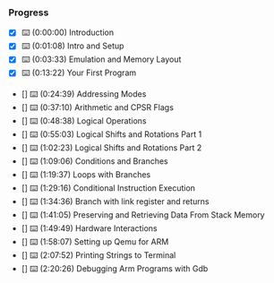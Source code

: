 ### Progress

- [x] ⌨️ (0:00:00) Introduction
- [x] ⌨️ (0:01:08) Intro and Setup
- [x] ⌨️ (0:03:33) Emulation and Memory Layout
- [x] ⌨️ (0:13:22) Your First Program
- [] ⌨️ (0:24:39) Addressing Modes
- [] ⌨️ (0:37:10) Arithmetic and CPSR Flags
- [] ⌨️ (0:48:38) Logical Operations
- [] ⌨️ (0:55:03) Logical Shifts and Rotations Part 1
- [] ⌨️ (1:02:23) Logical Shifts and Rotations Part 2
- [] ⌨️ (1:09:06) Conditions and Branches
- [] ⌨️ (1:19:37) Loops with Branches
- [] ⌨️ (1:29:16) Conditional Instruction Execution
- [] ⌨️ (1:34:36) Branch with link register and returns
- [] ⌨️ (1:41:05) Preserving and Retrieving Data From Stack Memory
- [] ⌨️ (1:49:49) Hardware Interactions
- [] ⌨️ (1:58:07) Setting up Qemu for ARM
- [] ⌨️ (2:07:52) Printing Strings to Terminal
- [] ⌨️ (2:20:26) Debugging Arm Programs with Gdb